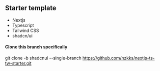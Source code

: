 ## Starter template

- Nextjs
- Typescript
- Tailwind CSS
- shadcn/ui

#### Clone this branch specifically

git clone -b shadcnui --single-branch https://github.com/nzkks/nextjs-ts-tw-starter.git
